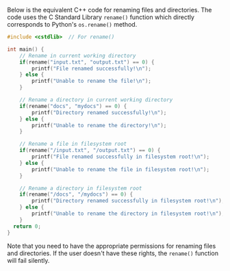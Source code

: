 Below is the equivalent C++ code for renaming files and directories. The code uses the C Standard Library `rename()` function which directly corresponds to Python's `os.rename()` method.

```cpp
#include <cstdlib>  // For rename()

int main() {
    // Rename in current working directory
    if(rename("input.txt", "output.txt") == 0) {
        printf("File renamed successfully!\n");
    } else {
        printf("Unable to rename the file!\n");
    }

    // Rename a directory in current working directory
    if(rename("docs", "mydocs") == 0) {
        printf("Directory renamed successfully!\n");
    } else {
        printf("Unable to rename the directory!\n");
    }

    // Rename a file in filesystem root
    if(rename("/input.txt", "/output.txt") == 0) {
        printf("File renamed successfully in filesystem root!\n");
    } else {
        printf("Unable to rename the file in filesystem root!\n");
    }

    // Rename a directory in filesystem root
    if(rename("/docs", "/mydocs") == 0) {
        printf("Directory renamed successfully in filesystem root!\n");
    } else {
        printf("Unable to rename the directory in filesystem root!\n");
    }
  return 0;
}
```
Note that you need to have the appropriate permissions for renaming files and directories. If the user doesn't have these rights, the `rename()` function will fail silently.
